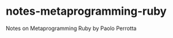 notes-metaprogramming-ruby
==========================

Notes on Metaprogramming Ruby by Paolo Perrotta
